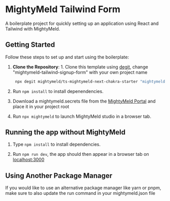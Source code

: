 # MightyMeld Tailwind Form

A boilerplate project for quickly setting up an application using React and Tailwind with MightyMeld.

## Getting Started

Follow these steps to set up and start using the boilerplate:

1. **Clone the Repository**: 1. Clone this template using [degit](https://github.com/Rich-Harris/degit), change "mightymeld-tailwind-signup-form" with your own project name <br />

   ```bash
    npx degit mightymeld/ts-mightymeld-next-chakra-starter "mightymeld-tailwind-signup-form"
   ```

2. Run `npm install` to install depenendencies.

3. Download a mightymeld.secrets file from the [MightyMeld Portal](https://mightymeld.app/instances) and place it in your project root 

4. Run `npx mightymeld` to launch MightyMeld studio in a browser tab.


## Running the app without MightyMeld

1. Type `npm install` to install dependencies.

2. Run `npm run dev`, the app should then appear in a browser tab on [localhost:3000](localhost:3000)

## Using Another Package Manager

If you would like to use an alternative package manager like yarn or pnpm, make sure to also update the run command in your mightymeld.json file
